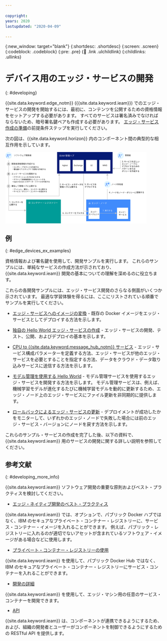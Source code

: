 ```yaml
---

copyright:
years: 2020
lastupdated: "2020-04-09"

---
```


{:new_window: target="blank"}
{:shortdesc: .shortdesc}
{:screen: .screen}
{:codeblock: .codeblock}
{:pre: .pre}
{:child: .link .ulchildlink}
{:childlinks: .ullinks}

# デバイス用のエッジ・サービスの開発
{: #developing}

{{site.data.keyword.edge_notm}} ({{site.data.keyword.ieam}}) でのエッジ・サービスの開発を開始するには、最初に、コンテンツを公開するための資格情報をセットアップする必要があります。 すべてのサービスは署名済みでなければならないため、暗号署名鍵ペアも作成する必要があります。 [エッジ・サービス作成の準備](service_containers.md)の前提条件ステップを実行してください。

次の図は、{{site.data.keyword.horizon}} 内のコンポーネント間の典型的な相互作用を示しています。

<img src="../../images/edge/03a_Developing_edge_service_for_device.svg" width="90%" alt="エッジ・デバイス"> 

## 例
{: #edge_devices_ex_examples}

資格情報および署名鍵を使用して、開発サンプルを実行します。 これらのサンプルには、単純なサービスの作成方法が示されており、{{site.data.keyword.ieam}} 開発の基本についての理解を深めるのに役立ちます。

これらの各開発サンプルには、エッジ・サービス開発のさらなる側面がいくつか示されています。 最適な学習体験を得るには、ここにリストされている順番でサンプルを実行してください。

* [エッジ・サービスへのイメージの変換](transform_image.md) - 既存の Docker イメージをエッジ・サービスとしてデプロイする方法を示します。

* [独自の Hello World エッジ・サービスの作成](developingstart_example.md) - エッジ・サービスの開発、テスト、公開、およびデプロイの基本を示します。

* [CPU to {{site.data.keyword.message_hub_notm}} サービス](cpu_msg_example.md) - エッジ・サービス構成パラメーターを定義する方法、エッジ・サービスが他のエッジ・サービスを必要とすることを指定する方法、データをクラウド・データ取り込みサービスに送信する方法を示します。

* [モデル管理を使用する Hello World](model_management_system.md) - モデル管理サービスを使用するエッジ・サービスを開発する方法を示します。 モデル管理サービスは、例えば、機械学習モデルが進化するたびに機械学習モデルを動的に更新するため、エッジ・ノード上のエッジ・サービスにファイル更新を非同期的に提供します。

* [ロールバックによるエッジ・サービスの更新](../using_edge_devices/service_rollbacks.md) - デプロイメントが成功したかをモニターして、いずれかのエッジ・ノードで失敗した場合には前のエッジ・サービス・バージョンにノードを戻す方法を示します。

これらのサンプル・サービスの作成を完了した後、以下の資料で、{{site.data.keyword.ieam}} 用のサービスの開発に関する詳しい説明を参照してください。

## 参考文献
{: #developing_more_info}

{{site.data.keyword.ieam}} ソフトウェア開発の重要な原則およびベスト・プラクティスを検討してください。

* [エッジ・ネイティブ開発のベスト・プラクティス](best_practices.md)

{{site.data.keyword.ieam}} では、オプションで、パブリック Docker ハブではなく、IBM のセキュアなプライベート・コンテナー・レジストリーに、サービス・コンテナー・イメージを入れることができます。 例えば、パブリック・レジストリーに入れるのが適切でないアセットが含まれているソフトウェア・イメージがある場合などに使用します。

* [プライベート・コンテナー・レジストリーの使用](container_registry.md)

{{site.data.keyword.ieam}} を使用して、パブリック Docker Hub ではなく、IBM のセキュアなプライベート・コンテナー・レジストリーにサービス・コンテナーを入れることができます。

* [開発の詳細](developing_details.md)

{{site.data.keyword.ieam}} を使用して、エッジ・マシン用の任意のサービス・コンテナーを開発できます。

* [API](../installing/edge_rest_apis.md)

{{site.data.keyword.ieam}} は、コンポーネントが連携できるようにするため、および、組織の開発者とユーザーがコンポーネントを制御できるようにするための  RESTful API を提供します。

